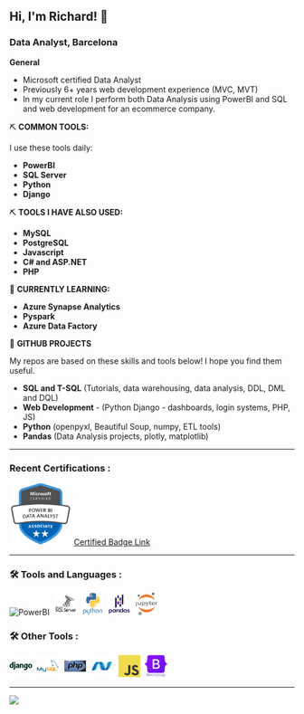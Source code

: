 
## Hi, I'm Richard! 👋 
### Data Analyst, Barcelona

**General**
- Microsoft certified Data Analyst
- Previously 6+ years web development experience (MVC, MVT)
- In my current role I perform both Data Analysis using PowerBI and SQL and web development for an ecommerce company.

⛏️ **COMMON TOOLS:**

I use these tools daily:

- **PowerBI**
- **SQL Server**
- **Python**
- **Django**

⛏️ **TOOLS I HAVE ALSO USED:**

- **MySQL**
- **PostgreSQL**
- **Javascript**
- **C# and ASP.NET**
- **PHP**

🌱 **CURRENTLY LEARNING:**

- **Azure Synapse Analytics**
- **Pyspark**
- **Azure Data Factory**

📖 **GITHUB PROJECTS**

My repos are based on these skills and tools below! I hope you find them useful.

- **SQL and T-SQL** (Tutorials, data warehousing, data analysis, DDL, DML and DQL)
- **Web Development** - (Python Django - dashboards, login systems, PHP, JS)
- **Python** (openpyxl, Beautiful Soup, numpy, ETL tools)
- **Pandas** (Data Analysis projects, plotly, matplotlib)
---

### Recent Certifications :

<div>
  <img src="https://github.com/richardgourley/richardgourley/blob/main/image.png"  title="Data Analyst certficate" alt="Data Analyst certficate" heigh="110" width="110"/>
  <a href="https://www.credly.com/badges/6a41f24e-eb2a-4495-a4fc-77fe53996811/public_url">Certified Badge Link</a>
</div>

<div data-iframe-width="150" data-iframe-height="270" data-share-badge-id="6a41f24e-eb2a-4495-a4fc-77fe53996811" data-share-badge-host="https://www.credly.com"></div>

---

### :hammer_and_wrench: Tools and Languages :

<div>
  <img src="https://github.com/microsoft/PowerBI-Icons/blob/main/PNG/Desktop.png"  title="PowerBI" alt="PowerBI" width="40" height="40"/>&nbsp;
  <img src="https://github.com/devicons/devicon/blob/master/icons/microsoftsqlserver/microsoftsqlserver-plain-wordmark.svg" title="SQL-server"  alt="SQL-server" width="40" height="40"/>&nbsp;
  <img src="https://github.com/devicons/devicon/blob/master/icons/python/python-original-wordmark.svg"  title="Python" alt="Python" width="40" height="40"/>&nbsp;
  <img src="https://github.com/devicons/devicon/blob/master/icons/pandas/pandas-original-wordmark.svg"  title="Pandas" alt="Pandas" width="40" height="40"/>&nbsp;
  <img src="https://github.com/devicons/devicon/blob/master/icons/jupyter/jupyter-original-wordmark.svg"  title="Jupyter Notebooks" alt="Jupyter Notebooks" width="40" height="40"/>&nbsp;
</div>
  

### :hammer_and_wrench: Other Tools :

<div>
  <img src="https://github.com/devicons/devicon/blob/master/icons/django/django-plain-wordmark.svg"  title="Django" alt="Django" width="40" height="40"/>&nbsp;
  <img src="https://github.com/devicons/devicon/blob/master/icons/mysql/mysql-original-wordmark.svg" title="MySQL"  alt="MySQL" width="40" height="40"/>&nbsp;
  <img src="https://github.com/devicons/devicon/blob/master/icons/php/php-original.svg" title="PHP" alt="PHP" width="40" height="40"/>&nbsp;
  <img src="https://github.com/devicons/devicon/blob/master/icons/dot-net/dot-net-original.svg" title="dot-net" alt="dot-net" width="40" height="40"/>&nbsp;
  <img src="https://github.com/devicons/devicon/blob/master/icons/javascript/javascript-original.svg" title="JavaScript" alt="JavaScript" width="40" height="40"/>&nbsp;
  <img src="https://github.com/devicons/devicon/blob/master/icons/bootstrap/bootstrap-original-wordmark.svg"  title="Bootstrap" alt="Bootstrap" width="40" height="40"/>&nbsp;

</div>

---

![](https://komarev.com/ghpvc/?username=richardgourley&color=green)

<!--
**richardgourley/richardgourley** is a ✨ _special_ ✨ repository because its `README.md` (this file) appears on your GitHub profile.

Here are some ideas to get you started:

- 🔭 I’m currently working on ...
- 🌱 I’m currently learning ...
- 👯 I’m looking to collaborate on ...
- 🤔 I’m looking for help with ...
- 💬 Ask me about ...
- 📫 How to reach me: ...
- 😄 Pronouns: ...
- ⚡ Fun fact: ...

- 👨‍💻
- 📖

[![My GitHub stats](https://github-readme-stats.vercel.app/api?username=richardgourley)](https://github.com/anuraghazra/github-readme-stats)

  <img src="https://github.com/devicons/devicon/blob/master/icons/dot-net/dot-net-original-wordmark.svg"  title="Dot Net" alt="Dot Net" width="40" height="40"/>&nbsp;
  <img src="https://github.com/devicons/devicon/blob/master/icons/azure/azure-original-wordmark.svg" title="Azure" alt="Azure" width="40" height="40"/>&nbsp;

❤️ PowerBI ❤️ SQL ❤️ Python ❤️ Django ❤️ Data / Databases / Database Driven applications

**Currently (e-commerce business - mixed data analyst/ web developer role):**
- 💾 Creation of data warehouse database and tables using **SQL Server**.
- ✨ Creation of ETL processes using **Python and Pandas**.
- ⛏️ Cleaning, transforming and loading of data using **PowerQuery**.
- ⭐ Creation of star and snowflake schema models in **PowerBI**.
- 📊 Creation of visualizations, reports and dashboards in **PowerBI**.
- 🕸️ Development and maintenance of the company website as required -  bespoke pages, forms and systems, training videos for content creation.

**Other:**
- 🏆 I recently passed the Microsoft certified PowerBI Data Analyst associate examination.
- ⏳ I have 6+ years MVT/ MVC web development experience. (Python Django, C# .NET and PHP)
- ☁️ I’m currently learning Azure Synapse Analytics and how to query data lakes with SQL pools and Apache PySpark.
- 👨‍🎓 FACT: I used to be a teacher before entering into the tech world!  I love helping people to learn. If you are learning Python, Django, Pandas, Data Analysis and SQL, check out some of my repos...

-->
